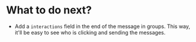# What to do next?

- Add a `interactions` field in the end of the message in groups. This way, it'll be easy to see who is clicking and sending the messages.
